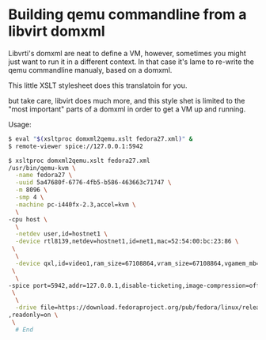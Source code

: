 # Building qemu commandline from a libvirt domxml

Libvrti's domxml are neat to define a VM, however, sometimes you might just
want to run it in a different context.
In that case it's lame to re-write the qemu commandline manualy, based on a
domxml.

This little XSLT stylesheet does this translatoin for you.

but take care, libvirt does much more, and this style shet is limited to the
"most important" parts of a domxml in order to get a VM up and running.

Usage:

```bash
$ eval "$(xsltproc domxml2qemu.xslt fedora27.xml)" &
$ remote-viewer spice://127.0.0.1:5942

$ xsltproc domxml2qemu.xslt fedora27.xml
/usr/bin/qemu-kvm \
  -name fedora27 \
  -uuid 5a47680f-6776-4fb5-b586-463663c71747 \
  -m 8096 \
  -smp 4 \
  -machine pc-i440fx-2.3,accel=kvm \
  \
-cpu host \
  \
  -netdev user,id=hostnet1 \
  -device rtl8139,netdev=hostnet1,id=net1,mac=52:54:00:bc:23:86 \
 \
  \
  -device qxl,id=video1,ram_size=67108864,vram_size=67108864,vgamem_mb=16 \
 \
  \
-spice port=5942,addr=127.0.0.1,disable-ticketing,image-compression=off,seamless-migration=on \
 \
  \
  -drive file=https://download.fedoraproject.org/pub/fedora/linux/releases/27/Workstation/x86_64/iso/Fedora-Workstation-Live-x86_64-27-1.6.iso,format=raw,if=virtio,id=drive1\
,readonly=on \
 \
  # End
```
